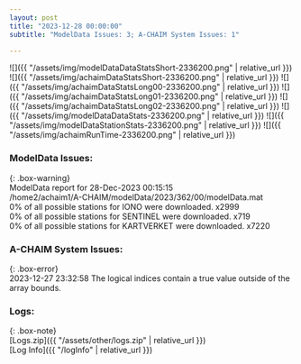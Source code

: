 ```yaml
---
layout: post
title: "2023-12-28 00:00:00"
subtitle: "ModelData Issues: 3; A-CHAIM System Issues: 1"

---
```


![]({{ "/assets/img/modelDataDataStatsShort-2336200.png" | relative_url }})
![]({{ "/assets/img/achaimDataStatsShort-2336200.png" | relative_url }})
![]({{ "/assets/img/achaimDataStatsLong00-2336200.png" | relative_url }})
![]({{ "/assets/img/achaimDataStatsLong01-2336200.png" | relative_url }})
![]({{ "/assets/img/achaimDataStatsLong02-2336200.png" | relative_url }})
![]({{ "/assets/img/modelDataDataStats-2336200.png" | relative_url }})
![]({{ "/assets/img/modelDataStationStats-2336200.png" | relative_url }})
![]({{ "/assets/img/achaimRunTime-2336200.png" | relative_url }})


### ModelData Issues:  
  
{: .box-warning}  
 ModelData report for 28-Dec-2023 00:15:15   
 /home2/achaim1/A-CHAIM/modelData/2023/362/00/modelData.mat   
 0% of all possible stations for IONO were downloaded. x2999   
 0% of all possible stations for SENTINEL were downloaded. x719   
 0% of all possible stations for KARTVERKET were downloaded. x7220   
  
### A-CHAIM System Issues:  
  
{: .box-error}  
2023-12-27 23:32:58 The logical indices contain a true value outside of the array bounds.  

### Logs:  
  
{: .box-note}  
[Logs.zip]({{ "/assets/other/logs.zip" | relative_url }})  
[Log Info]({{ "/logInfo" | relative_url }})  
